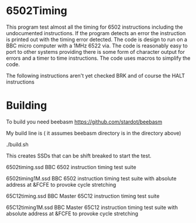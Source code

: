 # 6502Timing
This program test almost all the timing for 6502 instructions including the undocumented instructions. If the program detects an error the instruction is printed out with the timing error detected. The code is design to run on a BBC micro computer with a 1MHz 6522 via. The code is reasonably easy to port to other systems providing there is some form of character output for errors and a timer to time instructions. The code uses macros to simplify the code.

The following instructions aren't yet checked BRK and of course the HALT instructions

# Building

To build you need beebasm https://github.com/stardot/beebasm

My build line is ( it assumes beebasm directory is in the directory above)

./build.sh

This creates SSDs that can be shift breaked to start the test.

6502timing.ssd    BBC 6502 instruction timing test suite

6502timing1M.ssd  BBC 6502 instruction timing test suite with absolute address at &FCFE to provoke cycle stretching

65C12timing.ssd   BBC Master 65C12 instruction timing test suite

65C12timing1M.ssd BBC Master 65C12 instruction timing test suite with absolute address at &FCFE to provoke cycle stretching




